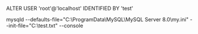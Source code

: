 ALTER USER 'root'@'localhost' IDENTIFIED BY 'test'

mysqld --defaults-file="C:\ProgramData\MySQL\MySQL Server 8.0\my.ini" --init-file="C:\\test.txt" --console